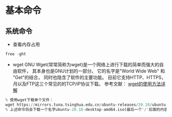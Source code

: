 # 基本命令

## 系统命令

* 查看内存占用
  
``` C
free -ght
```

* wget
  GNU Wget(常常简称为wget)是一个网络上进行下载的简单而强大的自由软件， 其本身也是GNU计划的一部分。 它的名字是"World Wide Web" 和 "Get"的结合， 同时也隐含了软件的主要功能。 目前它支持HTTP、HTTPS，月以及FTP这三个常见的的TCP/IP协议下载。
  参考文献：
  [wget的使用方法详解](https://zhuanlan.zhihu.com/p/335258413)
  
``` Python
% 使用wget下载单个文件：
wget https://mirrors.tuna.tsinghua.edu.cn/ubuntu-releases/20.10/ubuntu-20.10-desktop-amd64.iso
% 上述命令将会下载一个名字ubuntu-20.10-desktop-amd64.iso(最后一个'/'后面的内容为文件名)的文件，并保存到当前文件夹（打开终端的所在文件夹）。在下载的过程中会显示进度条，包含（下载完成百分比，已经下载的字节，当前下载速度，剩余下载时间）。
```